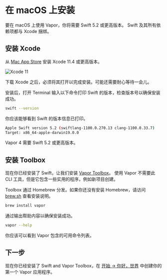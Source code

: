 # 在 macOS 上安装

要在 macOS 上使用 Vapor，你将需要 Swift 5.2 或更高版本。 Swift 及其所有依赖项都与 Xcode 捆绑。

## 安装 Xcode

从 [Mac App Store](https://itunes.apple.com/us/app/xcode/id497799835?mt=12) 安装 Xcode 11.4 或更高版本。

![Xcode 11](https://user-images.githubusercontent.com/1342803/66688324-2396bc80-ec54-11e9-8b96-bd8b29d0ce7c.jpg)

下载 Xcode 之后，必须将其打开以完成安装。可能还需要耐心等待一会儿。

安装后，打开 Terminal 输入以下命令打印 Swift 的版本，检查版本号以确保安装成功。

```sh
swift --version
```

你应该能够看到 Swift 的版本信息已打印。

```sh
Apple Swift version 5.2 (swiftlang-1100.0.270.13 clang-1100.0.33.7)
Target: x86_64-apple-darwin19.0.0
```

Vapor 4 需要 Swift 5.2 或更高版本。

## 安装 Toolbox

现在你已经安装了 Swift，让我们安装 [Vapor Toolbox](https://github.com/vapor/toolbox)。 使用 Vapor 不需要此 CLI 工具，但是它包含一些实用的程序，例如新项目创建。

Toolbox 通过 Homebrew 分发。如果你还没有安装 Homebrew，请访问 <a href="https://brew.sh" target="_blank">brew.sh</a> 查看安装说明。

```sh
brew install vapor
```

通过输出帮助内容以确保安装成功。

```sh
vapor --help
```

你应该可以看到 Vapor 包含的可用命令列表。

## 下一步

现在你已经安装了 Swift and Vapor Toolbox，在 [开始 &rarr; 你好，世界](../start/hello-world.md) 中创建你的第一个 Vapor 应用程序。
